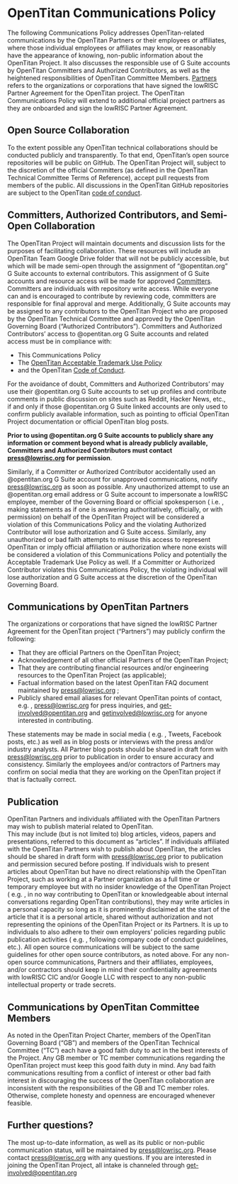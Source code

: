 # OpenTitan Communications Policy

The following Communications Policy addresses OpenTitan-related communications by the OpenTitan Partners or their employees or affiliates, where those individual employees or affiliates may know, or reasonably have the appearance of knowing, non-public information about the OpenTitan Project.
It also discusses the responsible use of G Suite accounts by OpenTitan Committers and Authorized Contributors, as well as the heightened responsibilities of OpenTitan Committee Members.
[Partners](./partners.md) refers to the organizations or corporations that have signed the lowRISC Partner Agreement for the OpenTitan project.
The OpenTitan Communications Policy will extend to additional official project partners as they are onboarded and sign the lowRISC Partner Agreement.

## Open Source Collaboration

To the extent possible any OpenTitan technical collaborations should be conducted publicly and transparently.
To that end, OpenTitan’s open source repositories will be public on GitHub.
The OpenTitan Project will, subject to the discretion of the official Committers (as defined in the OpenTitan Technical Committee Terms of Reference), accept pull requests from members of the public.
All discussions in the OpenTitan GitHub repositories are subject to the OpenTitan [code of conduct](./doc/project_governance/code-of-conduct.md).

## Committers, Authorized Contributors, and Semi-Open Collaboration

The OpenTitan Project will maintain documents and discussion lists for the purposes of facilitating collaboration.
These resources will include an OpenTitan Team Google Drive folder that will not be publicly accessible, but which will be made semi-open through the assignment of “@opentitan.org” G Suite accounts to external contributors.
This assignment of G Suite accounts and resource access will be made for approved [Committers](./committers.md).
Committers are individuals with repository write access. 
While everyone can and is encouraged to contribute by reviewing code, committers are responsible for final approval and merge.
Additionally, G Suite accounts may be assigned to any contributors to the OpenTitan Project who are proposed by the OpenTitan Technical Committee and approved by the OpenTitan Governing Board (“Authorized Contributors”).
Committers and Authorized Contributors’ access to @opentitan.org G Suite accounts and related access must be in compliance with:
- This Communications Policy
- The [OpenTitan Acceptable Trademark Use Policy](./trademarks.md)
- and the OpenTitan [Code of Conduct](./code_of_conduct.md).

For the avoidance of doubt, Committers and Authorized Contributors’ may use their @opentitan.org G Suite accounts to set up profiles and contribute comments in public discussion on sites such as Reddit, Hacker News, etc., if and only if those @opentitan.org G Suite linked accounts are only used to confirm publicly available information, such as pointing to official OpenTitan Project documentation or official OpenTitan blog posts.

**Prior to using @opentitan.org G Suite accounts to publicly share any information or comment beyond what is already publicly available, Committers and Authorized Contributors must contact press@lowrisc.org for permission**.

Similarly, if a Committer or Authorized Contributor accidentally used an @opentitan.org G Suite account for unapproved communications, notify press@lowrisc.org as soon as possible.
Any unauthorized attempt to use an @opentitan.org email address or G Suite account to impersonate a lowRISC employee, member of the Governing Board or official spokesperson ( i.e. , making statements as if one is answering authoritatively, officially, or with permission) on behalf of the OpenTitan Project will be considered a violation of this Communications Policy and the violating Authorized Contributor will lose authorization and G Suite access.
Similarly, any unauthorized or bad faith attempts to misuse this access to represent OpenTitan or imply official affiliation or authorization where none exists will be considered a violation of this Communications Policy and potentially the Acceptable Trademark Use Policy as well. 
If a Committer or Authorized Contributor violates this Communications Policy, the violating individual will lose authorization and G Suite access at the discretion of the OpenTitan Governing Board.

## Communications by OpenTitan Partners

The organizations or corporations that have signed the lowRISC Partner Agreement for the OpenTitan project (“Partners”) may publicly confirm the following:
* That they are official Partners on the OpenTitan Project;
* Acknowledgement of all other official Partners of the OpenTitan Project;
* That they are contributing financial resources and/or engineering resources to the OpenTitan Project (as applicable);
* Factual information based on the latest OpenTitan FAQ document maintained by press@lowrisc.org ;
* Publicly shared email aliases for relevant OpenTitan points of contact, e.g. , press@lowrisc.org for press inquiries, and get-involved@opentitan.org and getinvolved@lowrisc.org for anyone interested in contributing.

These statements may be made in social media ( e.g. , Tweets, Facebook posts, etc.) as well as in blog posts or interviews with the press and/or industry analysts. 
All Partner blog posts should be shared in draft form with press@lowrisc.org prior to publication in order to ensure accuracy and consistency.
Similarly the employees and/or contractors of Partners may confirm on social media that they are working on the OpenTitan project if that is factually correct.

## Publication

OpenTitan Partners and individuals affiliated with the OpenTitan Partners may wish to publish material related to OpenTitan.  
This may include (but is not limited to) blog articles, videos, papers and presentations, referred to this document as “articles”.
If individuals affiliated with the OpenTitan Partners wish to publish about OpenTitan, the articles should be shared in draft form with press@lowrisc.org prior to publication and permission secured before posting.
If individuals wish to present articles about OpenTitan but have no direct relationship with the OpenTitan Project, such as working at a Partner organization as a full time or temporary employee but with no insider knowledge of the OpenTitan Project ( e.g. , in no way contributing to OpenTitan or knowledgeable about internal conversations regarding OpenTitan contributions), they may write articles in a personal capacity so long as it is prominently disclaimed at the start of the article that it is a personal article, shared without authorization and not representing the opinions of the OpenTitan Project or its Partners.
It is up to individuals to also adhere to their own employers’ policies regarding public publication activities ( e.g. , following company code of conduct guidelines, etc.).
All open source communications will be subject to the same guidelines for other open source contributors, as noted above.
For any non-open source communications, Partners and their affiliates, employees, and/or contractors should keep in mind their confidentiality agreements with lowRISC CIC and/or Google LLC with respect to any non-public intellectual property or trade secrets.

## Communications by OpenTitan Committee Members

As noted in the OpenTitan Project Charter, members of the OpenTitan Governing Board (“GB”) and members of the OpenTitan Technical Committee (“TC”) each have a good faith duty to act in the best interests of the Project.
Any GB member or TC member communications regarding the OpenTitan project must keep this good faith duty in mind.
Any bad faith communications resulting from a conflict of interest or other bad faith interest in discouraging the success of the OpenTitan collaboration are inconsistent with the responsibilities of the GB and TC member roles.
Otherwise, complete honesty and openness are encouraged whenever feasible.

## Further questions?

The most up-to-date information, as well as its public or non-public communication status, will be maintained by press@lowrisc.org.
Please contact press@lowrisc.org with any questions.
If you are interested in joining the OpenTitan Project, all intake is channeled through get-involved@opentitan.org
